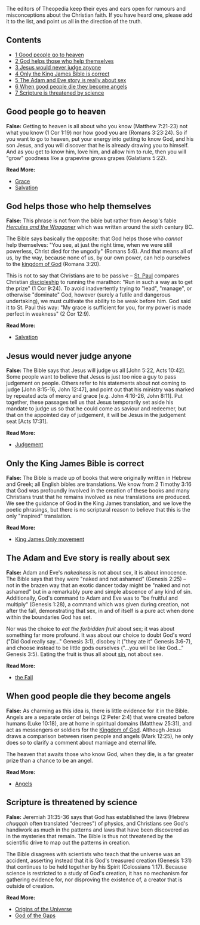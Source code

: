 The editors of Theopedia keep their eyes and ears open for rumours
and misconceptions about the Christian faith. If you have heard
one, please add it to the list, and point us all in the direction
of the truth.



## Contents

-   [1 Good people go to heaven](#Good_people_go_to_heaven)
-   [2 God helps those who help themselves](#God_helps_those_who_help_themselves)
-   [3 Jesus would never judge anyone](#Jesus_would_never_judge_anyone)
-   [4 Only the King James Bible is correct](#Only_the_King_James_Bible_is_correct)
-   [5 The Adam and Eve story is really about sex](#The_Adam_and_Eve_story_is_really_about_sex)
-   [6 When good people die they become angels](#When_good_people_die_they_become_angels)
-   [7 Scripture is threatened by science](#Scripture_is_threatened_by_science)

## Good people go to heaven

**False:** Getting to heaven is all about who you know (Matthew
7:21-23) not what you know (1 Cor 1:19) nor how good you are
(Romans 3:23:24). So if you want to go to heaven, put your energy
into getting to know God, and his son Jesus, and you will discover
that he is already drawing you to himself. And as you get to know
him, love him, and allow him to rule, then you will "grow" goodness
like a grapevine grows grapes (Galatians 5:22).

**Read More:**

-   [Grace](Grace "Grace")
-   [Salvation](Salvation "Salvation")



## God helps those who help themselves

**False:** This phrase is not from the bible but rather from
Aesop's fable
*[Hercules and the Waggoner](http://www.bartleby.com/17/1/61.html)*
which was written around the sixth century BC.

The Bible says basically the opposite: that God helps those who
*cannot* help themselves: "You see, at just the right time, when we
were still powerless, Christ died for the ungodly" (Romans 5:6).
And that means all of us, by the way, because none of us, by our
own power, can help ourselves to the
[kingdom of God](Kingdom_of_God "Kingdom of God") (Romans 3:20).

This is not to say that Christians are to be passive –
[St. Paul](Paul "Paul") compares Christian
[discipleship](Discipleship "Discipleship") to running the
marathon: "Run in such a way as to get the prize" (1 Cor 9:24). To
avoid inadvertently trying to "lead", "manage", or otherwise
"dominate" God, however (surely a futile and dangerous
undertaking), we must cultivate the ability to be weak before him.
God said it to St. Paul this way: "My grace is sufficient for you,
for my power is made perfect in weakness" (2 Cor 12:9).

**Read More:**

-   [Salvation](Salvation "Salvation")



## Jesus would never judge anyone

**False:** The Bible says that Jesus will judge us all [John 5:22,
Acts 10:42]. Some people want to believe that Jesus is just too
nice a guy to pass judgement on people. Others refer to his
statements about not coming to judge [John 8:15-16, John 12:47],
and point out that his ministry was marked by repeated acts of
mercy and grace [e.g. John 4:16-26, John 8:11]. Put together, these
passages tell us that Jesus temporarily set aside his mandate to
judge us so that he could come as saviour and redeemer, but that on
the appointed day of judgement, it will be Jesus in the judgement
seat [Acts 17:31].

**Read More:**

-   [Judgement](index.php?title=Judgement&action=edit&redlink=1 "Judgement (page does not exist)")



## Only the King James Bible is correct

**False:** The Bible is made up of books that were originally
written in Hebrew and Greek; all English bibles are translations.
We know from 2 Timothy 3:16 that God was profoundly involved in the
creation of these books and many Christians trust that he remains
involved as new translations are produced. We see the guidance of
God in the King James translation, and we love the poetic
phrasings, but there is no scriptural reason to believe that this
is the only "inspired" translation.

**Read More:**

-   [King James Only movement](King_James_Only_movement "King James Only movement")



## The Adam and Eve story is really about sex

**False:** Adam and Eve's *nakedness* is not about sex, it is about
innocence. The Bible says that they were "naked and not ashamed"
(Genesis 2:25) – not in the brazen way that an exotic dancer today
might be "naked and not ashamed" but in a remarkably pure and
simple abscence of any kind of sin. Additionally, God's command to
Adam and Eve was to "be fruitful and multiply" (Genesis 1:28), a
command which was given during creation, not after the fall,
demonstrating that sex, in and of itself is a pure act when done
within the boundaries God has set.

Nor was the choice to *eat the forbidden fruit* about sex; it was
about something far more profound. It was about our choice to doubt
God's word ("Did God really say..." Genesis 3:1), disobey it ("they
ate it" Genesis 3:6-7), and choose instead to be little gods
ourselves ("...you will be like God..." Genesis 3:5). Eating the
fruit is thus all about [sin](Sin "Sin"), not about sex.

**Read More:**

-   [the Fall](The_Fall "The Fall")

## When good people die they become angels

**False:** As charming as this idea is, there is little evidence
for it in the Bible. Angels are a separate order of beings (2 Peter
2:4) that were created before humans (Luke 10:18), are at home in
spiritual domains (Matthew 25:31), and act as messengers or
soldiers for the [Kingdom of God](Kingdom_of_God "Kingdom of God").
Although Jesus draws a comparison between risen people and angels
(Mark 12:25), he only does so to clarify a comment about marriage
and eternal life.

The heaven that awaits those who know God, when they die, is a far
greater prize than a chance to be an angel.

**Read More:**

-   [Angels](Angels "Angels")



## Scripture is threatened by science

**False:** Jeremiah 31:35-36 says that God has established the laws
(Hebrew *chuqqah* often translated "decrees") of physics, and
Christians see God's handiwork as much in the patterns and laws
that have been discovered as in the mysteries that remain. The
Bible is thus not threatened by the scientific drive to map out the
patterns in creation.

The Bible disagrees with scientists who teach that the universe was
an accident, asserting instead that it is God's treasured creation
(Genesis 1:31) that continues to be held together by his Spirit
(Colossians 1:17). Because science is restricted to a study of
God's creation, it has no mechanism for gathering evidence for, nor
disproving the existence of, a creator that is outside of
creation.

**Read More:**

-   [Origins of the Universe](http://www.leaderu.com/offices/billcraig/docs/ultimatequestion.html)
-   [God of the Gaps](God_of_the_Gaps "God of the Gaps")



